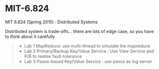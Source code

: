 # MIT-6.824
MIT 6.824 (Spring 2015) : Distributed Systems

Distributed system is trade-offs... there are lots of edge case,
so you have to think about it carefully
> * Lab 1 MapReduce: use multi-thread to simulate the mapreduce
> * Lab 2 Primary/Backup Key/Value Service : Use View Service and P/B to realise fault-tolerance
> * Lab 3 Paxos-based Key/Value Service : use paxos as log server
